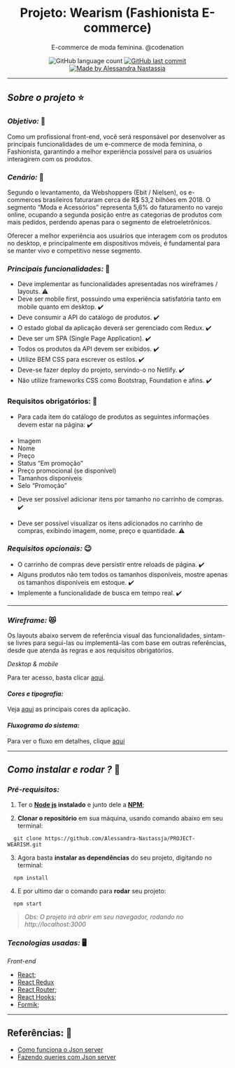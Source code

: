 <h1 align="center">
  Projeto: Wearism (Fashionista E-commerce)
</h1>
<p align="center">E-commerce de moda feminina. @codenation</p>

<p align="center">
  <img alt="GitHub language count" src="https://img.shields.io/github/repo-size/Alessandra-Nastassja/PROJECT-WEARISM?color=%239175db">
  <a href="https://github.com/Alessandra-Nastassja/PROJECT-WEARISM/commits/master">
    <img alt="GitHub last commit" src="https://img.shields.io/github/last-commit/Alessandra-Nastassja/PROJECT-WEARISM?color=%239175db">
  </a>
  <a href="https://www.linkedin.com/in/alessandra-nastassja/">
    <img alt="Made by Alessandra Nastassja" src="https://img.shields.io/badge/made%20by-AlessandraNastassja-%239175db">
  </a>
</p>

****
## *Sobre o projeto* ⭐️

### *Objetivo:* 🚩

Como um profissional front-end, você será responsável por desenvolver as principais funcionalidades de um e-commerce de moda feminina, o Fashionista, garantindo a melhor experiência possível para os usuários interagirem com os produtos.

### *Cenário:* 👗

Segundo o levantamento, da Webshoppers (Ebit / Nielsen), os e-commerces brasileiros faturaram cerca de R$ 53,2 bilhões em 2018. O segmento “Moda e Acessórios” representa 5,6% do faturamento no varejo online, ocupando a segunda posição entre as categorias de produtos com mais pedidos, perdendo apenas para o segmento de eletroeletrônicos.

Oferecer a melhor experiência aos usuários que interagem com os produtos no desktop, e principalmente em dispositivos móveis, é fundamental para se manter vivo e competitivo nesse segmento.

### *Principais funcionalidades:* 📌 

- Deve implementar as funcionalidades apresentadas nos wireframes / layouts. :warning:
- Deve ser mobile first, possuindo uma experiência satisfatória tanto em mobile quanto em desktop. :heavy_check_mark:
- Deve consumir a API do catálogo de produtos. :heavy_check_mark:
- O estado global da aplicação deverá ser gerenciado com Redux. :heavy_check_mark:
- Deve ser um SPA (Single Page Application). :heavy_check_mark:
- Todos os produtos da API devem ser exibidos. :heavy_check_mark:
- Utilize BEM CSS para escrever os estilos. :heavy_check_mark:
- Deve-se fazer deploy do projeto, servindo-o no Netlify. :heavy_check_mark:
- Não utilize frameworks CSS como Bootstrap, Foundation e afins. :heavy_check_mark:


### Requisitos obrigatórios: 📌 
- Para cada item do catálogo de produtos as seguintes informações devem estar na página: :heavy_check_mark:

* Imagem
* Nome
* Preço
* Status “Em promoção”
* Preço promocional (se disponível)
* Tamanhos disponíveis
* Selo “Promoção”

- Deve ser possível adicionar itens por tamanho no carrinho de compras. :heavy_check_mark:

- Deve ser possível visualizar os itens adicionados no carrinho de compras, exibindo imagem, nome, preço e quantidade. :warning:

### *Requisitos opcionais:* 😉

- O carrinho de compras deve persistir entre reloads de página. :heavy_check_mark:
- Alguns produtos não tem todos os tamanhos disponíveis, mostre apenas os tamanhos disponíveis em estoque. :heavy_check_mark:
- Implemente a funcionalidade de busca em tempo real. :heavy_check_mark:

**** 
### *Wireframe:* 😻

Os layouts abaixo servem de referência visual das funcionalidades, sintam-se livres para segui-las ou implementá-las com base em outras referências, desde que atenda às regras e aos requisitos obrigatórios.

*Desktop & mobile*

Para ter acesso, basta clicar [aqui](https://github.com/Alessandra-Nastassja/PROJECT-WEARISM/wiki/Wireframe).

#### *Cores e tipografia:* 

Veja [aqui](https://github.com/Alessandra-Nastassja/PROJECT-WEARISM/wiki/Topografia-e-cores) as principais cores da aplicação.

#### *Fluxograma do sistema:* 

Para ver o fluxo em detalhes, clique [aqui](https://github.com/Alessandra-Nastassja/PROJECT-WEARISM/wiki/Fluxos-do-sistema)

****
## *Como instalar e rodar ?* 🚀
###  *Pré-requisitos:*
1. Ter o **[Node js](https://nodejs.org/en/) instalado** e junto dele a **[NPM](https://www.npmjs.com/)**;

2. **Clonar o repositório** em sua máquina, usando comando abaixo em seu terminal:

```
  git clone https://github.com/Alessandra-Nastassja/PROJECT-WEARISM.git
```

3. Agora basta **instalar as dependências** do seu projeto, digitando no terminal:

```
  npm install
```

4. E por ultimo dar o comando para **rodar** seu projeto:

```
  npm start
```

 > *Obs: O projeto irá abrir em seu navegador, rodando no http://localhost:3000*

### *Tecnologias usadas:* 🖥️

*Front-end*

* [React](https://pt-br.reactjs.org/docs/getting-started.html);
* [React Redux](https://redux.js.org/introduction/getting-started)
* [React Router](https://reacttraining.com/react-router/web/guides/quick-start);
* [React Hooks](https://pt-br.reactjs.org/docs/hooks-intro.html);
* [Formik](https://jaredpalmer.com/formik/docs/api/formik);

 ****
 ## Referências: 📑

 * [Como funciona o Json server](https://code.tutsplus.com/pt/tutorials/fake-rest-api-up-and-running-using-json-server--cms-27871)
 * [Fazendo queries com Json server](https://code.tutsplus.com/pt/tutorials/fake-rest-api-up-and-running-using-json-server--cms-27871)
